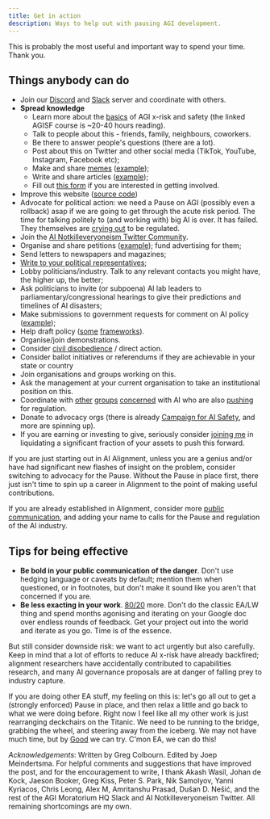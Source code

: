 ```yaml
---
title: Get in action
description: Ways to help out with pausing AGI development.
---
```


This is probably the most useful and important way to spend your time.
Thank you.

## Things anybody can do

- Join our [Discord](https://discord.gg/2XXWXvErfA) and [Slack](https://join.slack.com/t/agi-moratorium-hq/shared_invite/zt-1u6s1opls-~_l_Ynrr~8ay~SiA2yEqAQ) server and coordinate with others.
- **Spread knowledge**
  - Learn more about the [basics](https://www.agisafetyfundamentals.com/) of AGI x-risk and safety (the linked AGISF course is ~20-40 hours reading).
  - Talk to people about this - friends, family, neighbours, coworkers.
  - Be there to answer people's questions (there are a lot).
  - Post about this on Twitter and other social media (TikTok, YouTube, Instagram, Facebook etc);
  - Make and share [memes](https://twitter.com/AISafetyMemes) ([example](https://twitter.com/gcolbourn/status/1651870389985849346));
  - Write and share articles ([example](https://time.com/6273743/thinking-that-could-doom-us-with-ai/)); 
  - Fill out [this form](https://docs.google.com/forms/d/1Qrsxu5gEEAMA5imkvjk1Be7lBMgBS-zG_UNDwZfZcq0/edit) if you are interested in getting involved.
- Improve this website ([source code](https://github.com/joepio/pauseai))
- Advocate for political action: we need a Pause on AGI (possibly even a rollback) asap if we are going to get through the acute risk period. The time for talking politely to (and working with) big AI is over. It has failed. They themselves are [crying out](https://twitter.com/sama/status/1635136281952026625?lang=en-GB) to be regulated.
- Join the [AI Notkilleveryoneism Twitter Community](https://twitter.com/i/communities/1652364297345835011).
- Organise and share petitions ([example](https://www.change.org/p/artificial-intelligence-time-is-running-out-for-responsible-ai-development-91f0a02c-130a-46e1-9e55-70d6b274f4df)); fund advertising for them;
- Send letters to newspapers and magazines;
- [Write to your political representatives](https://www.campaignforaisafety.org/politician/);
- Lobby politicians/industry. Talk to any relevant contacts you might have, the higher up, the better;
- Ask politicians to invite (or subpoena) AI lab leaders to parliamentary/congressional hearings to give their predictions and timelines of AI disasters;
- Make submissions to government requests for comment on AI policy ([example](https://ntia.gov/issues/artificial-intelligence/request-for-comments));
- Help draft policy ([some](https://futureoflife.org/wp-content/uploads/2023/04/FLI_Policymaking_In_The_Pause.pdf)  [frameworks](https://www.openphilanthropy.org/research/12-tentative-ideas-for-us-ai-policy/)).
- Organise/join demonstrations.
- Consider [civil disobedience](https://forum.effectivealtruism.org/posts/JMb37qrCYCeKqFxtp/?commentId=xBxZEB3tx698fnsuB) / direct action.
- Consider ballot initiatives or referendums if they are achievable in your state or country
- Join organisations and groups working on this.
- Ask the management at your current organisation to take an institutional position on this.
- Coordinate with [other](https://twitter.com/AndrewCritchCA/status/1636203457362427908)  [groups](https://twitter.com/hashtag/TeamHuman)  [concerned](https://en.wikipedia.org/wiki/Ethics_of_artificial_intelligence) with AI who are also [pushing](https://ainowinstitute.org/wp-content/uploads/2023/04/GPAI-Policy-Brief.pdf) for regulation.
- Donate to advocacy orgs (there is already [Campaign for AI Safety](https://www.campaignforaisafety.org/), and more are spinning up).
- If you are earning or investing to give, seriously consider [joining me](https://www.facebook.com/groups/4046231355400586/posts/6444417432248621/) in liquidating a significant fraction of your assets to push this forward.

If you are just starting out in AI Alignment, unless you are a genius and/or have had significant new flashes of insight on the problem, consider switching to advocacy for the Pause. Without the Pause in place first, there just isn't time to spin up a career in Alignment to the point of making useful contributions.


If you are already established in Alignment, consider more [public communication](https://twitter.com/TrustlessState/status/1651538022360285187), and adding your name to calls for the Pause and regulation of the AI industry.

## Tips for being effective

- **Be bold in your public communication of the danger**. Don't use hedging language or caveats by default; mention them when questioned, or in footnotes, but don't make it sound like you aren't that concerned if you are.
- **Be less exacting in your work**. [80/20](https://en.wikipedia.org/wiki/Pareto_principle) more. Don't do the classic EA/LW thing and spend months agonising and iterating on your Google doc over endless rounds of feedback. Get your project out into the world and iterate as you go. Time is of the essence.

But still consider downside risk: we want to act urgently but also carefully. Keep in mind that a lot of efforts to reduce AI x-risk have already backfired; alignment researchers have accidentally contributed to capabilities research, and many AI governance proposals are at danger of falling prey to industry capture.

If you are doing other EA stuff, my feeling on this is: let's go all out to get a (strongly enforced) Pause in place, and then relax a little and go back to what we were doing before. Right now I feel like all my other work is just rearranging deckchairs on the Titanic. We need to be running to the bridge, grabbing the wheel, and steering away from the iceberg. We may not have much time, but by [Go](https://en.wikipedia.org/wiki/I._J._Good)[od](https://www.effectivealtruism.org/#:~:text=is%20about%20doing-,good,-better) we can try. C'mon EA, we can do this!

_Acknowledgements_: Written by Greg Colbourn. Edited by Joep Meindertsma. For helpful comments and suggestions that have improved the post, and for the encouragement to write, I thank Akash Wasil, Johan de Kock, Jaeson Booker, Greg Kiss, Peter S. Park, Nik Samolyov, Yanni Kyriacos, Chris Leong, Alex M, Amritanshu Prasad, Dušan D. Nešić, and the rest of the AGI Moratorium HQ Slack and AI Notkilleveryoneism Twitter. All remaining shortcomings are my own.
